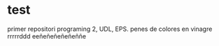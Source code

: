 # test
primer repositori programing 2, UDL, EPS.
penes de colores en vinagre
rrrrrddd
eeñeñeñeñeñeññe
